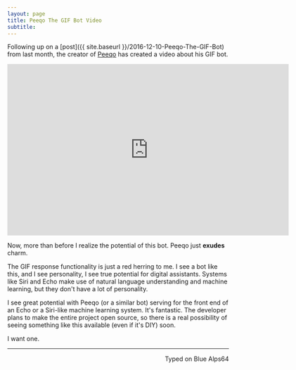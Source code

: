 ```yaml
---
layout: page
title: Peeqo The GIF Bot Video
subtitle:
---
```


Following up on a [post]({{ site.baseurl }}/2016-12-10-Peeqo-The-GIF-Bot) from last month, the creator of [Peeqo](http://peeqo.com/) has created a video about his GIF bot.

<div class="video-container"><iframe title="YouTube video player" class="youtube-player" type="text/html"
width="640" height="390" src="http://www.youtube.com/embed/ApAzIJ3jQtw"
frameborder="0" allowFullScreen></iframe></div>

Now, more than before I realize the potential of this bot. Peeqo just **exudes** charm.

The GIF response functionality is just a red herring to me. I see a bot like this, and I see personality, I see true potential for digital assistants. Systems like Siri and Echo make use of natural language understanding and machine learning, but they don't have a lot of personality.

I see great potential with Peeqo (or a similar bot) serving for the front end of an Echo or a Siri-like machine learning system. It's fantastic. The developer plans to make the entire project open source, so there is a real possibility of seeing something like this available (even if it's DIY) soon.

I want one.

---
<p align="right">Typed on Blue Alps64</p>
